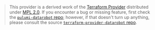 > This provider is a derived work of the [Terraform Provider](https://github.com/datarobot-community/terraform-provider-datarobot)
> distributed under [MPL 2.0](https://www.mozilla.org/en-US/MPL/2.0/). If you encounter a bug or missing feature,
> first check the [`pulumi-datarobot` repo](https://github.com/datarobot-community/pulumi-datarobot/issues); however, if that doesn't turn up anything,
> please consult the source [`terraform-provider-datarobot` repo](https://github.com/datarobot-community/terraform-provider-datarobot/issues).
